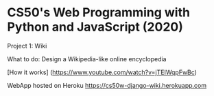 # CS50's Web Programming with Python and JavaScript (2020)

Project 1: Wiki

What to do: Design a Wikipedia-like online encyclopedia

[How it works] (https://www.youtube.com/watch?v=jTEIWqpFwBc)

WebApp hosted on Heroku
https://cs50w-django-wiki.herokuapp.com
